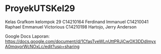 # ProyekUTSKel29

Kelas Grafkom kelompok 29
C14210164 Ferdinand Immanuel
C14210041 Raphael Emmanuel Victorious
C14210198 Hartojo, Jerry Anderson

Google Docs Laporan:
https://docs.google.com/document/d/1CfasTveWLnUttPRJjCwOX3DDdlmyxA0mqyorWcNOxLc/edit?usp=sharing

